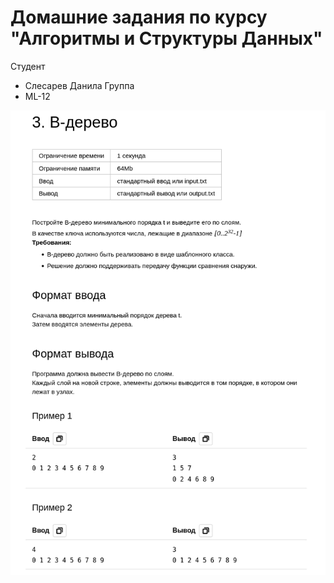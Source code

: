 # Домашние задания по курсу "Алгоритмы и Структуры Данных"

Студент
  * Слесарев Данила 
Группа
  * ML-12

![](img/2023-06-21-14-51-37.png)

